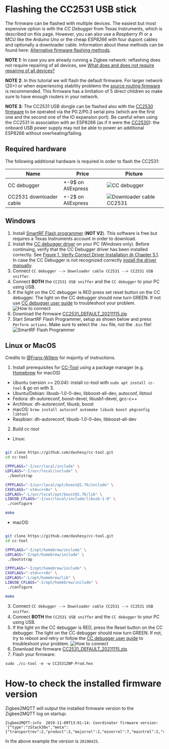 ---
---

# Flashing the CC2531 USB stick

The firmware can be flashed with multiple devices. The easiest but most expensive option is with the _CC Debugger_ from Texas Instruments, which is described on this page. However, you can also use a _Raspberry Pi_ or a MCU like the _Arduino Uno_ or the cheap _ESP8266_ with four dupont cables and optionally a downloader cable. Information about these methods can be found here: [Alternative firmware flashing methods](./alternative_flashing_methods.md).

**NOTE 1**: In case you are already running a Zigbee network: reflashing does not require repairing of all devices, see [What does and does not require repairing of all devices?](../../faq/README.md#what-does-and-does-not-require-repairing-of-all-devices)

**NOTE 2**: In this tutorial we will flash the default firmware. For larger network (20+) or when experiencing stability problems the [source routing firmware](https://github.com/Koenkk/Z-Stack-firmware/tree/master/coordinator/Z-Stack_Home_1.2/bin/source_routing) is recommended. This firmware has a limitation of 5 direct children so make sure to have enough routers in your network.

**NOTE 3**: The CC2531 USB dongle can be flashed also with the [CC2530 firmware](https://github.com/Koenkk/Z-Stack-firmware/tree/master/coordinator/Z-Stack_Home_1.2/bin/default) to be operated via the P0.2/P0.3 serial pins (which are the first one and the second one of the IO expansion port). Be careful when using the CC2531 in association with an ESP8266 (as if it were the [CC2530](./connecting_cc2530.md#via-an-esp8266)): the onboard USB power supply may not be able to power an additional ESP8266 without overheating/failing.

## Required hardware

The following additional hardware is required in order to flash the CC2531:

| Name                    | Price              | Picture                                                          |
| ----------------------- | ------------------ | ---------------------------------------------------------------- |
| CC debugger             | +-9$ on AliExpress | ![CC debugger](../../../images/cc_debugger.jpg)                  |
| CC2531 downloader cable | +-2$ on AliExpress | ![Downloader cable CC2531](../../../images/downloader_cable.png) |

## Windows

1. Install [SmartRF Flash programmer](http://www.ti.com/tool/flash-programmer) (**NOT V2**). This software is free but requires a Texas Instruments account in order to download.
2. Install the [CC debugger driver](https://www.ti.com/tool/CC-DEBUGGER) on your PC (Windows only). Before continuing, verify that the CC Debugger driver has been installed correctly. See [Figure 1. Verify Correct Driver Installation @ Chapter 5.1](http://www.ti.com/lit/ug/swru197h/swru197h.pdf). In case the CC Debugger is not recognized correctly [install the driver manually](https://www.youtube.com/watch?v=jyKrxxXOvQY).
3. Connect `CC debugger --> Downloader cable CC2531 --> CC2531 USB sniffer`.
4. Connect **BOTH** the `CC2531 USB sniffer` and the `CC debugger` to your PC using USB.
5. If the light on the CC debugger is RED press set reset button on the CC debugger. The light on the CC debugger should now turn GREEN. If not use [CC debugger user guide](http://www.ti.com/lit/ug/swru197h/swru197h.pdf) to troubleshoot your problem.
   ![How to connect](../../../images/connected.jpg)
6. Download the firmware [CC2531_DEFAULT_20211115.zip](https://github.com/Koenkk/Z-Stack-firmware/raw/Z-Stack_Home_1.2_20211115/20211116/coordinator/Z-Stack_Home_1.2/bin/default/CC2531_DEFAULT_20211115.zip)
7. Start SmartRF Flash Programmer, setup as shown below and press `Perform actions`. Make sure to select the `.hex` file, not the `.bin` file!
   ![SmartRF Flash Programmer](../../../images/smartrf.png)

## Linux or MacOS

Credits to [@Frans-Willem](https://github.com/frans-Willem) for majority of instructions.

1. Install prerequisites for [CC-Tool](https://github.com/dashesy/cc-tool) using a package manager (e.g. [Homebrew](https://brew.sh/) for macOS)

- Ubuntu (version >= 20.04): install cc-tool with `sudo apt install cc-tool` & go on with 3.
- Ubuntu/Debian: libusb-1.0-0-dev, libboost-all-dev, autoconf, libtool
- Fedora: dh-autoreconf, boost-devel, libusb1-devel, gcc-c++
- Archlinux: dh-autoreconf, libusb, boost
- macOS: `brew install autoconf automake libusb boost pkgconfig libtool`
- Raspbian: dh-autoreconf, libusb-1.0-0-dev, libboost-all-dev

2. Build cc-tool

- Linux:

```bash

git clone https://github.com/dashesy/cc-tool.git
cd cc-tool

CPPFLAGS="-I/usr/local/include" \
LDFLAGS="-I/usr/local/include" \
 ./bootstrap

CPPFLAGS="-I/usr/local/opt/boost@1.76/include" \
CXXFLAGS="-std=c++0x" \
LDFLAGS="-L/usr/local/opt/boost@1.76/lib" \
LIBUSB_CFLAGS="-I/usr/local/include/libusb-1.0" \
 ./configure

make
```

- macOS:

```bash

git clone https://github.com/dashesy/cc-tool.git
cd cc-tool

CPPFLAGS="-I/opt/homebrew/include" \
LDFLAGS="-I/opt/homebrew/include" \
 ./bootstrap

CPPFLAGS="-I/opt/homebrew/include" \
CXXFLAGS="-std=c++0x" \
LDFLAGS="-L/opt/homebrew/lib" \
LIBUSB_CFLAGS="-I/opt/homebrew/include" \
 ./configure

make
```

3. Connect `CC debugger --> Downloader cable CC2531 --> CC2531 USB sniffer`.
4. Connect **BOTH** the `CC2531 USB sniffer` and the `CC debugger` to your PC using USB.
5. If the light on the CC debugger is RED, press the Reset button on the CC debugger. The light on the CC debugger should now turn GREEN. If not, try to reboot and retry or follow the [CC debugger user guide](http://www.ti.com/lit/ug/swru197h/swru197h.pdf) to troubleshoot your problem.
   ![How to connect](../../../images/connected.jpg)
6. Download the firmware [CC2531_DEFAULT_20211115.zip](https://github.com/Koenkk/Z-Stack-firmware/raw/Z-Stack_Home_1.2_20211115/20211116/coordinator/Z-Stack_Home_1.2/bin/default/CC2531_DEFAULT_20211115.zip).
7. Flash your firmware:

```
sudo ./cc-tool -e -w CC2531ZNP-Prod.hex
```

# How-to check the installed firmware version

Zigbee2MQTT will output the installed firmware version to the Zigbee2MQTT log on startup:

```
Zigbee2MQTT:info  2019-11-09T13:01:14: Coordinator firmware version: '{"type":"zStack30x","meta":{"transportrev":2,"product":2,"majorrel":2,"minorrel":7,"maintrel":2,"revision":20190425}}'
```

In the above example the version is `20190425`.
